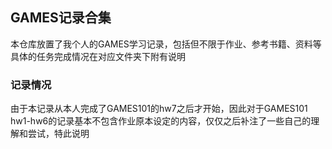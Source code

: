 ## GAMES记录合集  
本仓库放置了我个人的GAMES学习记录，包括但不限于作业、参考书籍、资料等  
具体的任务完成情况在对应文件夹下附有说明  
### 记录情况  
由于本记录从本人完成了GAMES101的hw7之后才开始，因此对于GAMES101 hw1-hw6的记录基本不包含作业原本设定的内容，仅仅之后补注了一些自己的理解和尝试，特此说明  
